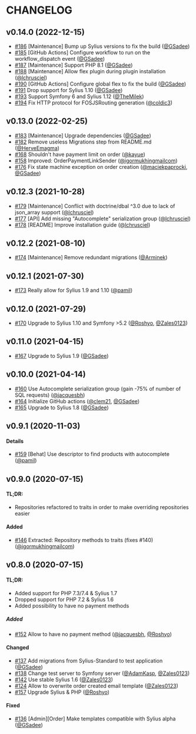 # CHANGELOG

## v0.14.0 (2022-12-15)

- [#186](https://github.com/Sylius/AdminOrderCreationPlugin/issues/186) [Maintenance] Bump up Sylius versions to fix the build ([@GSadee](https://github.com/GSadee))
- [#185](https://github.com/Sylius/AdminOrderCreationPlugin/issues/185) [GitHub Actions] Configure workflow to run on the workflow_dispatch event ([@GSadee](https://github.com/GSadee))
- [#187](https://github.com/Sylius/AdminOrderCreationPlugin/issues/187) [Maintenance] Support PHP 8.1 ([@GSadee](https://github.com/GSadee))
- [#188](https://github.com/Sylius/AdminOrderCreationPlugin/issues/188) [Maintenance] Allow flex plugin during plugin installation ([@lchrusciel](https://github.com/lchrusciel))
- [#190](https://github.com/Sylius/AdminOrderCreationPlugin/issues/190) [GitHub Actions] Configure global flex to fix the build ([@GSadee](https://github.com/GSadee))
- [#191](https://github.com/Sylius/AdminOrderCreationPlugin/issues/191) Drop support for Sylius 1.10 ([@GSadee](https://github.com/GSadee))
- [#193](https://github.com/Sylius/AdminOrderCreationPlugin/issues/193) Support Symfony 6 and Sylius 1.12 ([@TheMilek](https://github.com/TheMilek))
- [#194](https://github.com/Sylius/AdminOrderCreationPlugin/issues/194) Fix HTTP protocol for FOSJSRouting generation ([@coldic3](https://github.com/coldic3))

## v0.13.0 (2022-02-25)

- [#183](https://github.com/Sylius/AdminOrderCreationPlugin/issues/183) [Maintenance] Upgrade dependencies ([@GSadee](https://github.com/GSadee))
- [#182](https://github.com/Sylius/AdminOrderCreationPlugin/issues/182) Remove useless Migrations step from README.md ([@HerveEmagma](https://github.com/HerveEmagma))
- [#168](https://github.com/Sylius/AdminOrderCreationPlugin/issues/168) Shouldn't have payment limit on order ([@kayue](https://github.com/kayue))
- [#158](https://github.com/Sylius/AdminOrderCreationPlugin/issues/158) Improved: OrderPaymentLinkSender ([@igormukhingmailcom](https://github.com/igormukhingmailcom))
- [#176](https://github.com/Sylius/AdminOrderCreationPlugin/issues/176) Fix state machine exception on order creation ([@maciekpaprocki](https://github.com/maciekpaprocki), [@GSadee](https://github.com/GSadee))

## v0.12.3 (2021-10-28)

- [#179](https://github.com/Sylius/AdminOrderCreationPlugin/issues/179) [Maintenance] Conflict with doctrine/dbal ^3.0 due to lack of json_array support ([@lchrusciel](https://github.com/lchrusciel))
- [#177](https://github.com/Sylius/AdminOrderCreationPlugin/issues/177) [API] Add missing "Autocomplete" serialization group ([@lchrusciel](https://github.com/lchrusciel))
- [#178](https://github.com/Sylius/AdminOrderCreationPlugin/issues/178) [README] Improve installation guide ([@lchrusciel](https://github.com/lchrusciel))

## v0.12.2 (2021-08-10)

- [#174](https://github.com/Sylius/AdminOrderCreationPlugin/issues/174) [Maintenance] Remove redundant migrations ([@Arminek](https://github.com/Arminek))

## v0.12.1 (2021-07-30)

- [#173](https://github.com/Sylius/AdminOrderCreationPlugin/issues/173) Really allow for Sylius 1.9 and 1.10 ([@pamil](https://github.com/pamil))

## v0.12.0 (2021-07-29)

- [#170](https://github.com/Sylius/AdminOrderCreationPlugin/issues/170) Upgrade to Sylius 1.10 and Symfony >5.2 ([@Roshyo](https://github.com/Roshyo), [@Zales0123](https://github.com/Zales0123))

## v0.11.0 (2021-04-15)

- [#167](https://github.com/Sylius/AdminOrderCreationPlugin/issues/167) Upgrade to Sylius 1.9 ([@GSadee](https://github.com/GSadee))

## v0.10.0 (2021-04-14)

- [#160](https://github.com/Sylius/AdminOrderCreationPlugin/issues/160) Use Autocomplete serialization group (gain -75% of number of SQL requests) ([@jacquesbh](https://github.com/jacquesbh))
- [#164](https://github.com/Sylius/AdminOrderCreationPlugin/issues/164) Initialize GitHub actions ([@clem21](https://github.com/clem21), [@GSadee](https://github.com/GSadee))
- [#165](https://github.com/Sylius/AdminOrderCreationPlugin/issues/165) Upgrade to Sylius 1.8 ([@GSadee](https://github.com/GSadee))

## v0.9.1 (2020-11-03)

#### Details

- [#159](https://github.com/Sylius/AdminOrderCreationPlugin/issues/159) [Behat] Use descriptor to find products with autocomplete ([@pamil](https://github.com/pamil))

## v0.9.0 (2020-07-15)

#### TL;DR:

- Repositories refactored to traits in order to make overriding repositories easier

#### Added

- [#146](https://github.com/Sylius/AdminOrderCreationPlugin/issues/146) Extracted: Repository methods to traits (fixes #140) ([@igormukhingmailcom](https://github.com/igormukhingmailcom))

## v0.8.0 (2020-07-15)

#### TL;DR:

- Added support for PHP 7.3/7.4 & Sylius 1.7
- Dropped support for PHP 7.2 & Sylius 1.6
- Added possibility to have no payment methods

##### Added

- [#152](https://github.com/Sylius/AdminOrderCreationPlugin/issues/152) Allow to have no payment method ([@jacquesbh](https://github.com/jacquesbh), [@Roshyo](https://github.com/Roshyo))

#### Changed

- [#137](https://github.com/Sylius/AdminOrderCreationPlugin/issues/137) Add migrations from Sylius-Standard to test application ([@GSadee](https://github.com/GSadee))
- [#138](https://github.com/Sylius/AdminOrderCreationPlugin/issues/138) Change test server to Symfony server ([@AdamKasp](https://github.com/AdamKasp), [@Zales0123](https://github.com/Zales0123))
- [#142](https://github.com/Sylius/AdminOrderCreationPlugin/issues/142) Use stable Sylius 1.6 ([@Zales0123](https://github.com/Zales0123))
- [#124](https://github.com/Sylius/AdminOrderCreationPlugin/issues/124) Allow to overwrite order created email template ([@Zales0123](https://github.com/Zales0123))
- [#157](https://github.com/Sylius/AdminOrderCreationPlugin/issues/157) Upgrade Sylius & PHP ([@Roshyo](https://github.com/Roshyo))

#### Fixed

- [#136](https://github.com/Sylius/AdminOrderCreationPlugin/issues/136) [Admin][Order] Make templates compatible with Sylius alpha ([@GSadee](https://github.com/GSadee))
